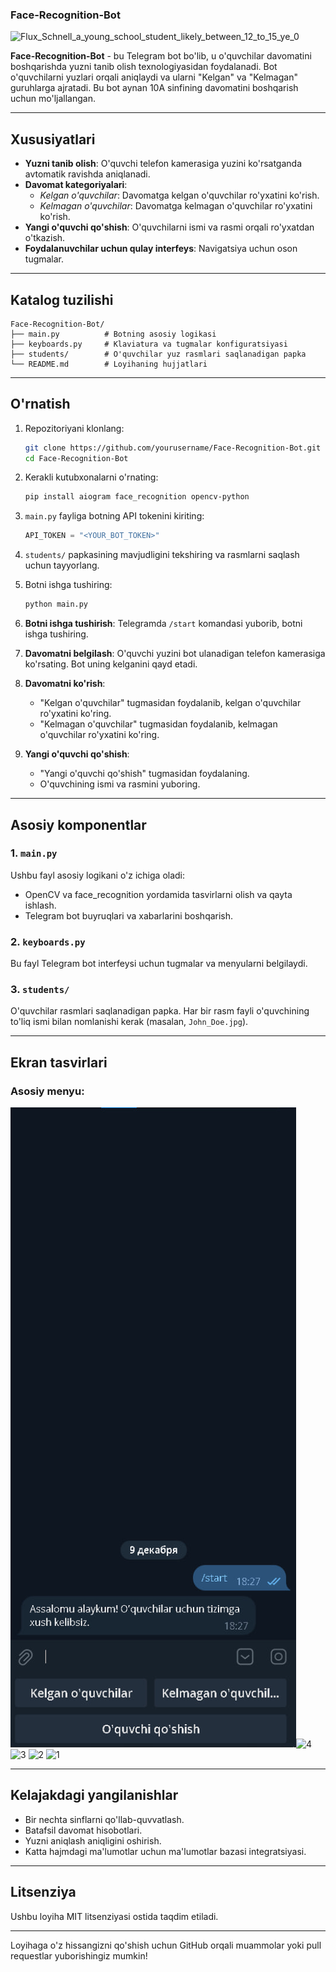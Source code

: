 ### Face-Recognition-Bot 
![Flux_Schnell_a_young_school_student_likely_between_12_to_15_ye_0](https://github.com/user-attachments/assets/d89e3a88-42e7-45ef-9f4b-c4a1c3028524)

**Face-Recognition-Bot** - bu Telegram bot bo'lib, u o'quvchilar davomatini boshqarishda yuzni tanib olish texnologiyasidan foydalanadi. Bot o'quvchilarni yuzlari orqali aniqlaydi va ularni "Kelgan" va "Kelmagan" guruhlarga ajratadi. Bu bot aynan 10A sinfining davomatini boshqarish uchun mo'ljallangan.

---

## Xususiyatlari

- **Yuzni tanib olish**: O'quvchi telefon kamerasiga yuzini ko'rsatganda avtomatik ravishda aniqlanadi.
- **Davomat kategoriyalari**:
  - *Kelgan o'quvchilar*: Davomatga kelgan o'quvchilar ro'yxatini ko'rish.
  - *Kelmagan o'quvchilar*: Davomatga kelmagan o'quvchilar ro'yxatini ko'rish.
- **Yangi o'quvchi qo'shish**: O'quvchilarni ismi va rasmi orqali ro'yxatdan o'tkazish.
- **Foydalanuvchilar uchun qulay interfeys**: Navigatsiya uchun oson tugmalar.

---

## Katalog tuzilishi

```
Face-Recognition-Bot/
├── main.py          # Botning asosiy logikasi
├── keyboards.py     # Klaviatura va tugmalar konfiguratsiyasi
├── students/        # O'quvchilar yuz rasmlari saqlanadigan papka
└── README.md        # Loyihaning hujjatlari
```

---

## O'rnatish

1. Repozitoriyani klonlang:

   ```bash
   git clone https://github.com/yourusername/Face-Recognition-Bot.git
   cd Face-Recognition-Bot
   ```

2. Kerakli kutubxonalarni o'rnating:

   ```bash
   pip install aiogram face_recognition opencv-python
   ```

3. `main.py` fayliga botning API tokenini kiriting:

   ```python
   API_TOKEN = "<YOUR_BOT_TOKEN>"
   ```

4. `students/` papkasining mavjudligini tekshiring va rasmlarni saqlash uchun tayyorlang.

5. Botni ishga tushiring:

   ```bash
   python main.py
   ```

1. **Botni ishga tushirish**: Telegramda `/start` komandasi yuborib, botni ishga tushiring.
2. **Davomatni belgilash**: O'quvchi yuzini bot ulanadigan telefon kamerasiga ko'rsating. Bot uning kelganini qayd etadi.
3. **Davomatni ko'rish**:
   - "Kelgan o'quvchilar" tugmasidan foydalanib, kelgan o'quvchilar ro'yxatini ko'ring.
   - "Kelmagan o'quvchilar" tugmasidan foydalanib, kelmagan o'quvchilar ro'yxatini ko'ring.
4. **Yangi o'quvchi qo'shish**:
   - "Yangi o'quvchi qo'shish" tugmasidan foydalaning.
   - O'quvchining ismi va rasmini yuboring.

---

## Asosiy komponentlar

### 1. `main.py`

Ushbu fayl asosiy logikani o'z ichiga oladi:

- OpenCV va face\_recognition yordamida tasvirlarni olish va qayta ishlash.
- Telegram bot buyruqlari va xabarlarini boshqarish.

### 2. `keyboards.py`

Bu fayl Telegram bot interfeysi uchun tugmalar va menyularni belgilaydi.

### 3. `students/`

O'quvchilar rasmlari saqlanadigan papka. Har bir rasm fayli o'quvchining to'liq ismi bilan nomlanishi kerak (masalan, `John_Doe.jpg`).

---

## Ekran tasvirlari

### Asosiy menyu:

![Asosiy menyu](face2.jpg)![4](https://github.com/user-attachments/assets/87aceb0e-aa07-4300-8c7f-994720a3d888)
![3](https://github.com/user-attachments/assets/9a0d2170-305b-4ecf-942c-5dc23269c2ab)
![2](https://github.com/user-attachments/assets/009f5a02-61da-49be-819e-e39940160c20)
![1](https://github.com/user-attachments/assets/da64c052-4e27-4dc9-becd-c5b3503f1578)


---

## Kelajakdagi yangilanishlar

- Bir nechta sinflarni qo'llab-quvvatlash.
- Batafsil davomat hisobotlari.
- Yuzni aniqlash aniqligini oshirish.
- Katta hajmdagi ma'lumotlar uchun ma'lumotlar bazasi integratsiyasi.

---


## Litsenziya

Ushbu loyiha MIT litsenziyasi ostida taqdim etiladi.

---

Loyihaga o'z hissangizni qo'shish uchun GitHub orqali muammolar yoki pull requestlar yuborishingiz mumkin!

